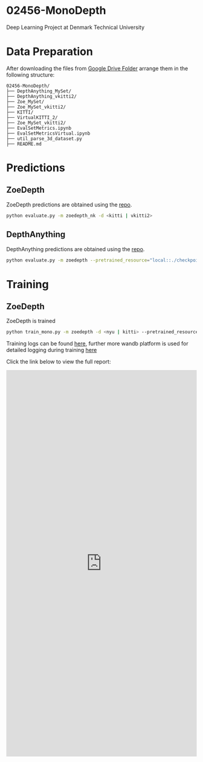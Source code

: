 # 02456-MonoDepth
Deep Learning Project at Denmark Technical University

# Data Preparation

After downloading the files from [Google Drive Folder](https://drive.google.com/drive/folders/1KnCH5kqMhINZyEB2M6b4LjMXrbQdu-bM?usp=sharing) arrange them in the following structure:

```
02456-MonoDepth/
├── DepthAnything_MySet/
├── DepthAnything_vkitti2/
├── Zoe_MySet/
├── Zoe_MySet_vkitti2/
├── KITTI/
├── VirtualKITTI_2/
├── Zoe_MySet_vkitti2/
├── EvalSetMetrics.ipynb
├── EvalSetMetricsVirtual.ipynb
├── util_parse_3d_dataset.py
├── README.md
```

# Predictions

## ZoeDepth 

ZoeDepth predictions are obtained using the [repo](https://github.com/isl-org/ZoeDepth).

```bash
python evaluate.py -m zoedepth_nk -d <kitti | vkitti2>
```

## DepthAnything

DepthAnything predictions are obtained using the [repo](https://github.com/isl-org/ZoeDepth).

```bash
python evaluate.py -m zoedepth --pretrained_resource="local::./checkpoints/depth_anything_metric_depth_outdoor.pt" -d <kitti | vkitti2>
```

# Training

## ZoeDepth 

ZoeDepth is trained 

```bash
python train_mono.py -m zoedepth -d <nyu | kitti> --pretrained_resource=""
```

Training logs can be found [here](https://drive.google.com/file/d/1faqzq1QA3CgQhkjZNOpZPK8Fk85LvhhK/view?usp=sharing), further more wandb platform is used for detailed logging during training [here](https://wandb.ai/ml-ops-02476/MonoDepth3-vkitti2?nw=nwuserhhotait420)

Click the link below to view the full report:

<iframe src="https://wandb.ai/ml-ops-02476/MonoDepth3-vkitti2/reports/Training-Report--VmlldzoxMDY3ODYyOA" style="border:none;height:1024px;width:100%">

[View Training Report](https://wandb.ai/ml-ops-02476/MonoDepth3-vkitti2/reports/Training-Report--VmlldzoxMDY3ODYyOA)

Or see the preview:

[![Training Report](https://via.placeholder.com/800x400?text=Preview+Report)](https://wandb.ai/ml-ops-02476/MonoDepth3-vkitti2/reports/Training-Report--VmlldzoxMDY3ODYyOA)